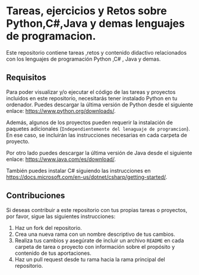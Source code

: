 # Tareas, ejercicios y Retos sobre Python,C#,Java y demas lenguajes de programacion.

Este repositorio contiene tareas ,retos y contenido didactivo relacionados con los lenguajes de programación Python ,C# , Java y demas.

## Requisitos

Para poder visualizar y/o ejecutar el código de las tareas y proyectos incluidos en este repositorio, necesitarás tener instalado Python en tu ordenador. Puedes descargar la última versión de Python desde el siguiente enlace: https://www.python.org/downloads/.

Además, algunos de los proyectos pueden requerir la instalación de paquetes adicionales (`Independientemente del lenaguaje de programcion`). En ese caso, se incluirán las instrucciones necesarias en cada carpeta de proyecto.

Por otro lado puedes descargar la última versión de Java desde el siguiente enlace: https://www.java.com/es/download/.

También puedes instalar C# siguiendo las instrucciones en https://docs.microsoft.com/en-us/dotnet/csharp/getting-started/.

## Contribuciones

Si deseas contribuir a este repositorio con tus propias tareas o proyectos, por favor, sigue las siguientes instrucciones:

1. Haz un fork del repositorio.
2. Crea una nueva rama con un nombre descriptivo de tus cambios.
3. Realiza tus cambios y asegúrate de incluir un archivo `README` en cada carpeta de tarea o proyecto con información sobre el propósito y contenido de tus aportaciones.
4. Haz un pull request desde tu rama hacia la rama principal del repositorio.
